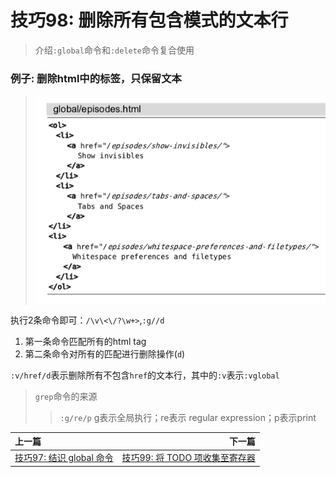 # 技巧98: 删除所有包含模式的文本行 
> 介绍`:global`命令和`:delete`命令复合使用

### 例子: 删除html中的标签，只保留文本
> ![](../../images/tip98.png)

执行2条命令即可：`/\v\<\/?\w+>`,`:g//d`

1. 第一条命令匹配所有的html tag
2. 第二条命令对所有的匹配进行删除操作(`d`)


`:v/href/d`表示删除所有不包含`href`的文本行，其中的`:v`表示`:vglobal`

> `grep`命令的来源
>> `:g/re/p` g表示全局执行；re表示 regular expression；p表示print

|上一篇|下一篇|
|:---|---:|
|[技巧97: 结识 global 命令](tip97.md)|[技巧99: 将 TODO 项收集至寄存器](tip99.md)|
